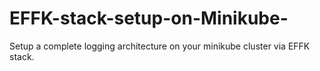 # EFFK-stack-setup-on-Minikube-
Setup a complete logging architecture on your minikube cluster via EFFK stack.
